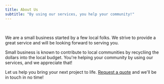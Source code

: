 ```yaml
---
title: About Us
subtitle: "By using our services, you help your community!"
---
```


<p>&nbsp;</p>

<p class="subtitle is-6">We are a small business started by a few local folks. We strive to provide a great service and will be looking forward to serving you.</p>

<p class="subtitle is-6">Small business is known to contribute to local communities by recycliing the dollars into the local budget. You're helping your community by using our services, and we appreciate that!</p>

<p class="subtitle is-6">Let us help you bring your next project to life. <a href="/quote/">Request a quote</a> and we'll be in touch in no time!</p>